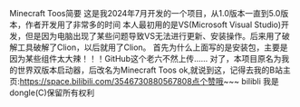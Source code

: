 Minecraft Toos简要
这是我2024年7月开发的一个项目，从1.0版本一直到5.0版本，作者开发用了非常多的时间
本人最初用的是VS(Microsoft Visual Studio)开发，但是因为电脑出现了某些问题导致VS无法进行更新、安装操作。后来用了破解工具破解了Clion，以后就用了Clion。
首先为什么上面写的是安装包，主要是因为某些组件太大辣！！！GitHub这个老六不然上传......
对了，本项目原名为我的世界双版本启动器，后改名为Minecraft Toos
ok,就说到这，记得去我的B站主页:https://space.bilibili.com/3546730880567808点个赞哦~~~
bilibli 我是dongle(C)保留所有权利
